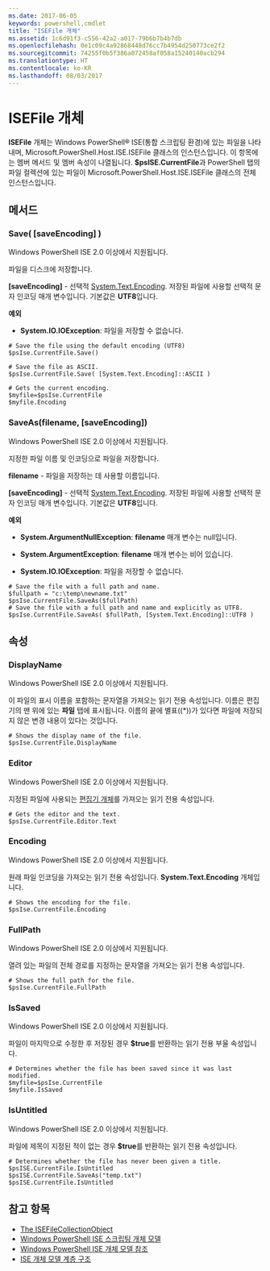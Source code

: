 ```yaml
---
ms.date: 2017-06-05
keywords: powershell,cmdlet
title: "ISEFile 개체"
ms.assetid: 1c6d91f3-c556-42a2-a017-79b6b7b4b7db
ms.openlocfilehash: 0e1c09c4a92868448d76cc7b4954d250773ce2f2
ms.sourcegitcommit: 74255f0b5f386a072458af058a15240140acb294
ms.translationtype: HT
ms.contentlocale: ko-KR
ms.lasthandoff: 08/03/2017
---
```

# <a name="the-isefile-object"></a>ISEFile 개체
  **ISEFile** 개체는 Windows PowerShell® ISE(통합 스크립팅 환경)에 있는 파일을 나타내며, Microsoft.PowerShell.Host.ISE.ISEFile 클래스의 인스턴스입니다. 이 항목에는 멤버 메서드 및 멤버 속성이 나열됩니다. **$psISE.CurrentFile**과 PowerShell 탭의 파일 컬렉션에 있는 파일이 Microsoft.PowerShell.Host.ISE.ISEFile 클래스의 전체 인스턴스입니다.

## <a name="methods"></a>메서드

###  <a name="save-override"></a> Save\( \[saveEncoding\] \)
  Windows PowerShell ISE 2.0 이상에서 지원됩니다. 

 파일을 디스크에 저장합니다.

 **\[saveEncoding\]** - 선택적 [System.Text.Encoding](http://msdn.microsoft.com/library/system.text.encoding.aspx). 저장된 파일에 사용할 선택적 문자 인코딩 매개 변수입니다. 기본값은 **UTF8**입니다.

 **예외**
 -   **System.IO.IOException**: 파일을 저장할 수 없습니다.

```
# Save the file using the default encoding (UTF8)
$psIse.CurrentFile.Save()

# Save the file as ASCII.
$psIse.CurrentFile.Save( [System.Text.Encoding]::ASCII )

# Gets the current encoding.
$myfile=$psIse.CurrentFile
$myfile.Encoding

```

###  <a name="saveas"></a> SaveAs\(filename, \[saveEncoding\]\)
  Windows PowerShell ISE 2.0 이상에서 지원됩니다. 

 지정한 파일 이름 및 인코딩으로 파일을 저장합니다.

 **filename** - 파일을 저장하는 데 사용할 이름입니다.

 **\[saveEncoding\]** - 선택적 [System.Text.Encoding](http://msdn.microsoft.com/library/system.text.encoding.aspx). 저장된 파일에 사용할 선택적 문자 인코딩 매개 변수입니다. 기본값은 **UTF8**입니다.

 **예외**
 -   **System.ArgumentNullException**: **filename** 매개 변수는 null입니다.

-   **System.ArgumentException**: **filename** 매개 변수는 비어 있습니다.

-   **System.IO.IOException**: 파일을 저장할 수 없습니다.

```
# Save the file with a full path and name. 
$fullpath = "c:\temp\newname.txt"
$psIse.CurrentFile.SaveAs($fullPath) 
# Save the file with a full path and name and explicitly as UTF8. 
$psIse.CurrentFile.SaveAs( $fullPath, [System.Text.Encoding]::UTF8 )

```

## <a name="properties"></a>속성

###  <a name="Displayname"></a> DisplayName
  Windows PowerShell ISE 2.0 이상에서 지원됩니다. 

 이 파일의 표시 이름을 포함하는 문자열을 가져오는 읽기 전용 속성입니다. 이름은 편집기의 맨 위에 있는 **파일** 탭에 표시됩니다. 이름의 끝에 별표(\(\*\))가 있다면 파일에 저장되지 않은 변경 내용이 있다는 것입니다.

```
# Shows the display name of the file.
$psIse.CurrentFile.DisplayName

```

###  <a name="Editor"></a> Editor
  Windows PowerShell ISE 2.0 이상에서 지원됩니다. 

 지정된 파일에 사용되는 [편집기 개체](The-ISEEditor-Object.md)를 가져오는 읽기 전용 속성입니다.

```
# Gets the editor and the text.
$psIse.CurrentFile.Editor.Text

```

###  <a name="Encoding"></a> Encoding
  Windows PowerShell ISE 2.0 이상에서 지원됩니다. 

 원래 파일 인코딩을 가져오는 읽기 전용 속성입니다. **System.Text.Encoding** 개체입니다.

```
# Shows the encoding for the file. 
$psIse.CurrentFile.Encoding

```

###  <a name="FullPath"></a> FullPath
  Windows PowerShell ISE 2.0 이상에서 지원됩니다. 

 열려 있는 파일의 전체 경로를 지정하는 문자열을 가져오는 읽기 전용 속성입니다.

```
# Shows the full path for the file. 
$psIse.CurrentFile.FullPath

```

###  <a name="IsSaved"></a> IsSaved
  Windows PowerShell ISE 2.0 이상에서 지원됩니다. 

 파일이 마지막으로 수정한 후 저장된 경우 **$true**를 반환하는 읽기 전용 부울 속성입니다.

```
# Determines whether the file has been saved since it was last modified.
$myfile=$psIse.CurrentFile
$myfile.IsSaved

```

###  <a name="IsUntitled"></a> IsUntitled
  Windows PowerShell ISE 2.0 이상에서 지원됩니다. 

 파일에 제목이 지정된 적이 없는 경우 **$true**를 반환하는 읽기 전용 속성입니다.

```
# Determines whether the file has never been given a title.
$psISE.CurrentFile.IsUntitled
$psISE.CurrentFile.SaveAs("temp.txt")
$psISE.CurrentFile.IsUntitled

```

## <a name="see-also"></a>참고 항목
- [The ISEFileCollectionObject](The-ISEFileCollection-Object.md) 
- [Windows PowerShell ISE 스크립팅 개체 모델](The-Windows-PowerShell-ISE-Scripting-Object-Model.md) 
- [Windows PowerShell ISE 개체 모델 참조](Windows-PowerShell-ISE-Object-Model-Reference.md) 
- [ISE 개체 모델 계층 구조](The-ISE-Object-Model-Hierarchy.md)

  
